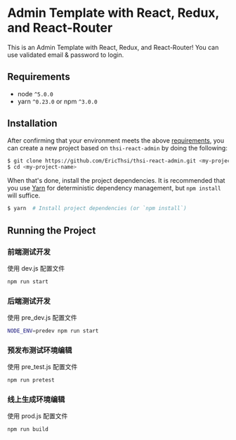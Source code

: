 # Admin Template with React, Redux, and React-Router
This is an Admin Template with React, Redux, and React-Router!
You can use validated email & password to login.

## Requirements
* node `^5.0.0`
* yarn `^0.23.0` or npm `^3.0.0`

## Installation

After confirming that your environment meets the above [requirements](#requirements), you can create a new project based on `thsi-react-admin` by doing the following:

```bash
$ git clone https://github.com/EricThsi/thsi-react-admin.git <my-project-name>
$ cd <my-project-name>
```

When that's done, install the project dependencies. It is recommended that you use [Yarn](https://yarnpkg.com/) for deterministic dependency management, but `npm install` will suffice.

```bash
$ yarn  # Install project dependencies (or `npm install`)
```

## Running the Project

### 前端测试开发
使用 dev.js 配置文件

```bash
npm run start
```
### 后端测试开发
使用 pre_dev.js 配置文件

```bash
NODE_ENV=predev npm run start
```

### 预发布测试环境编辑
使用 pre_test.js 配置文件

```bash
npm run pretest
```

### 线上生成环境编辑
使用 prod.js 配置文件

```bash
npm run build
```
